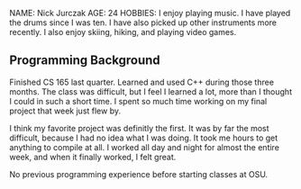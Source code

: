 NAME: Nick Jurczak
AGE: 24
HOBBIES: I enjoy playing music.  I have played the drums since I was ten.  I have also picked up other instruments more recently.  I also enjoy skiing, hiking, and playing video games.

## Programming Background

Finished CS 165 last quarter.  Learned and used C++ during those three months.  The class was difficult, but I feel I learned a lot, more than I thought I could in such a short time.  I spent so much time working on my final project that week just flew by.

I think my favorite project was definitly the first.  It was by far the most difficult, because I had no idea what I was doing.  It took me hours to get anything to compile at all.  I worked all day and night for almost the entire week, and when it finally worked, I felt great.

No previous programming experience before starting classes at OSU.  
